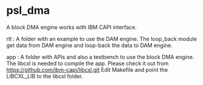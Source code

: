 # psl_dma
A block DMA engine works with IBM CAPI interface.

rtl :
	A folder with an example to use the DAM engine. The loop_back module get data from DAM engine and loop-back the data to DAM engine.

app :
	A folder with APIs and also a testbench to use the block DMA engine.
    The libcxl is needed to compile the app. Please check it out from https://github.com/ibm-capi/libcxl.git
    Edit Makefile and point the LIBCXL_LIB to the libcxl folder.
